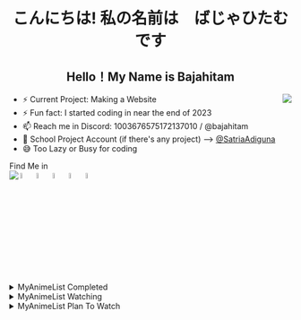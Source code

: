 <h1 align="center" >こんにちは! 私の名前は　ばじゃひたむです </h1>
<h2 align="center">Hello！My Name is Bajahitam</h2>
<a href="https://discord.com/users/1003676575172137010"> <img witdh=200% align="right" src="https://lanyard.cnrad.dev/api/1003676575172137010?showDisplayName=true&borderRadius=50px&bg=241645"></a>

- ⚡ Current Project: Making a Website 
- ⚡ Fun fact: I started coding in near the end of 2023
- 📫 Reach me in Discord: 1003676575172137010 / @bajahitam
- 🏫 School Project Account (if there's any project) --> <a href="https://github.com/SatriaAdiguna">@SatriaAdiguna</a>
- 😅 Too Lazy or Busy for coding
 <summary>Find Me in</summary>
  <a href="https://www.instagram.com/bajahitamu69/"> <img width=5%  src="https://upload.wikimedia.org/wikipedia/commons/thumb/a/a5/Instagram_icon.png/2048px-Instagram_icon.png"></a>
  <a href="https://www.facebook.com/profile.php?id=61554374469372"> <img width=5%  src="https://cdn-icons-png.freepik.com/256/15707/15707884.png?semt=ais_hybrid"></a>
  <a href="https://www.reddit.com/user/Blacksteel69420/"> <img width=5%  src="https://static-00.iconduck.com/assets.00/reddit-icon-2048x2048-ya82zt8l.png"></a>
  <a href="https://myanimelist.net/profile/NOTAWEEB25"> <img width=5%  src="https://img.utdstc.com/icon/883/dd7/883dd7e9516b18ff5e08a75c91a45ab71c41f15c006b8b94aa37ab73f7c8dcdf:200"></a>
  <a href="https://open.spotify.com/user/ztdmdlicmba8o584382y8rgi7"> <img width=5%  src="https://static-00.iconduck.com/assets.00/spotify-icon-1024x1024-7zm2z9zz.png"></a>
<a href="https://open.spotify.com/user/ztdmdlicmba8o584382y8rgi7?si=edf40fef28cd43af"><img align="left" src="https://spotify-github-profile.kittinanx.com/api/view.svg?uid=ztdmdlicmba8o584382y8rgi7&redirect=true?uid=ztdmdlicmba8o584382y8rgi7&cover_image=true&theme=default&show_offline=true&background_color=121212&interchange=false&bar_color=53b14f&bar_color_cover=true"></a>
 
  
  <!-- MAL_ANIMECOMPLETED:GRID -->
 <details>
<summary align="left">MyAnimeList Completed</summary><img height="200px" width="150px" title="Anohana: The Flower We Saw That Day (Ano Hi Mita Hana no Namae wo Bokutachi wa Mada Shiranai.) • Eps (11/11)" src="https://cdn.myanimelist.net/images/anime/5/79697.jpg"><img height="200px" width="150px" title="BLEND-S (Blend S) • Eps (12/12)" src="https://cdn.myanimelist.net/images/anime/6/88286.jpg"><img height="200px" width="150px" title=" (Blue Archive the Animation) • Eps (12/12)" src="https://cdn.myanimelist.net/images/anime/1739/140995.jpg"><img height="200px" width="150px" title="Blue Archive: New Summer Animation PV (Blue Archive: 1.5-shuunen Kinen Short Animation) • Eps (1/1)" src="https://cdn.myanimelist.net/images/anime/1818/127729.jpg"><img height="200px" width="150px" title="Blue Archive: Beautiful Day Dreamer (Blue Archive: Beautiful Day Dreamer) • Eps (1/1)" src="https://cdn.myanimelist.net/images/anime/1635/131498.jpg"><img height="200px" width="150px" title="Bocchi the Rock! (Bocchi the Rock!) • Eps (12/12)" src="https://cdn.myanimelist.net/images/anime/1448/127956.jpg"><img height="200px" width="150px" title="Daily Lives of High School Boys (Danshi Koukousei no Nichijou) • Eps (12/12)" src="https://cdn.myanimelist.net/images/anime/3/33257.jpg"><img height="200px" width="150px" title="Ponyo (Gake no Ue no Ponyo) • Eps (1/1)" src="https://cdn.myanimelist.net/images/anime/1331/138727.jpg"><img height="200px" width="150px" title="Room Camp (Heya Camp△) • Eps (12/12)" src="https://cdn.myanimelist.net/images/anime/1228/104364.jpg"><img height="200px" width="150px" title="Howl's Moving Castle (Howl no Ugoku Shiro) • Eps (1/1)" src="https://cdn.myanimelist.net/images/anime/1470/138723.jpg"><img height="200px" width="150px" title="Hyouka (Hyouka) • Eps (22/22)" src="https://cdn.myanimelist.net/images/anime/13/50521.jpg"><img height="200px" width="150px" title=" (Initial D Fifth Stage) • Eps (14/14)" src="https://cdn.myanimelist.net/images/anime/1563/119898.jpg"><img height="200px" width="150px" title=" (Initial D Final Stage) • Eps (4/4)" src="https://cdn.myanimelist.net/images/anime/1404/101364.jpg"><img height="200px" width="150px" title="Initial D First Stage (Initial D First Stage) • Eps (26/26)" src="https://cdn.myanimelist.net/images/anime/1384/127972.jpg"><img height="200px" width="150px" title=" (Initial D Fourth Stage) • Eps (24/24)" src="https://cdn.myanimelist.net/images/anime/9/10521.jpg"><img height="200px" width="150px" title="Initial D Second Stage (Initial D Second Stage) • Eps (13/13)" src="https://cdn.myanimelist.net/images/anime/8/12750.jpg"><img height="200px" width="150px" title=" (Initial D Third Stage) • Eps (1/1)" src="https://cdn.myanimelist.net/images/anime/13/40397.jpg"><img height="200px" width="150px" title="K-ON! (K-On!) • Eps (13/13)" src="https://cdn.myanimelist.net/images/anime/10/76120.jpg"><img height="200px" width="150px" title="K-ON! The Movie (K-On! Movie) • Eps (1/1)" src="https://cdn.myanimelist.net/images/anime/5/76233.jpg"><img height="200px" width="150px" title="K-ON! Season 2 (K-On!!) • Eps (26/26)" src="https://cdn.myanimelist.net/images/anime/12/76121.jpg"><img height="200px" width="150px" title="K-On!!: Plan! (K-On!!: Keikaku!) • Eps (1/1)" src="https://cdn.myanimelist.net/images/anime/7/26965.jpg"><img height="200px" width="150px" title="K-ON!!: Ura-On!! (K-On!!: Ura-On!!) • Eps (9/9)" src="https://cdn.myanimelist.net/images/anime/10/25513.jpg"><img height="200px" width="150px" title="K-ON! Live House! (K-On!: Live House!) • Eps (1/1)" src="https://cdn.myanimelist.net/images/anime/9/15892.jpg"><img height="200px" width="150px" title="K-On!: Ura-On! (K-On!: Ura-On!) • Eps (7/7)" src="https://cdn.myanimelist.net/images/anime/9/23479.jpg"><img height="200px" width="150px" title="The Secret World of Arrietty (Karigurashi no Arrietty) • Eps (1/1)" src="https://cdn.myanimelist.net/images/anime/1974/116417.jpg"><img height="200px" width="150px" title="Kotaro Lives Alone (Kotarou wa Hitorigurashi) • Eps (10/10)" src="https://cdn.myanimelist.net/images/anime/1862/121020.jpg"><img height="200px" width="150px" title="A Whisker Away (Nakitai Watashi wa Neko wo Kaburu) • Eps (1/1)" src="https://cdn.myanimelist.net/images/anime/1045/106389.jpg"><img height="200px" width="150px" title="Natsume's Book of Friends (Natsume Yuujinchou) • Eps (13/13)" src="https://cdn.myanimelist.net/images/anime/1681/108439.jpg"><img height="200px" width="150px" title="Nichijou - My Ordinary Life (Nichijou) • Eps (26/26)" src="https://cdn.myanimelist.net/images/anime/3/75617.jpg"><img height="200px" width="150px" title="Nichijou - My Ordinary Life Episode 0 (Nichijou: Nichijou no 0-wa) • Eps (1/1)" src="https://cdn.myanimelist.net/images/anime/6/25521.jpg"><img height="200px" width="150px" title="When Marnie Was There (Omoide no Marnie) • Eps (1/1)" src="https://cdn.myanimelist.net/images/anime/7/64293.jpg"><img height="200px" width="150px" title="Love Flops (Renai Flops) • Eps (12/12)" src="https://cdn.myanimelist.net/images/anime/1620/130589.jpg"><img height="200px" width="150px" title="Spirited Away (Sen to Chihiro no Kamikakushi) • Eps (1/1)" src="https://cdn.myanimelist.net/images/anime/6/79597.jpg"><img height="200px" width="150px" title=" (Stand By Me Doraemon) • Eps (1/1)" src="https://cdn.myanimelist.net/images/anime/9/65571.jpg"><img height="200px" width="150px" title=" (Stand By Me Doraemon 2) • Eps (1/1)" src="https://cdn.myanimelist.net/images/anime/1842/109657.jpg"><img height="200px" width="150px" title="My Neighbor Totoro (Tonari no Totoro) • Eps (1/1)" src="https://cdn.myanimelist.net/images/anime/4/75923.jpg"><img height="200px" width="150px" title=" (Wangan Midnight) • Eps (26/26)" src="https://cdn.myanimelist.net/images/anime/11/12936.jpg"><img height="200px" width="150px" title="Classroom of the Elite (Youkoso Jitsuryoku Shijou Shugi no Kyoushitsu e) • Eps (12/12)" src="https://cdn.myanimelist.net/images/anime/5/86830.jpg"><img height="200px" width="150px" title="Classroom of the Elite II (Youkoso Jitsuryoku Shijou Shugi no Kyoushitsu e 2nd Season) • Eps (13/13)" src="https://cdn.myanimelist.net/images/anime/1010/124180.jpg"><img height="200px" width="150px" title="Classroom of the Elite III (Youkoso Jitsuryoku Shijou Shugi no Kyoushitsu e 3rd Season) • Eps (13/13)" src="https://cdn.myanimelist.net/images/anime/1332/139318.jpg"><img height="200px" width="150px" title="Laid-Back Camp (Yuru Camp△) • Eps (12/12)" src="https://cdn.myanimelist.net/images/anime/4/89877.jpg"><img height="200px" width="150px" title="Laid-Back Camp: The Movie (Yuru Camp△ Movie) • Eps (1/1)" src="https://cdn.myanimelist.net/images/anime/1806/124396.jpg"><img height="200px" width="150px" title="Laid-Back Camp Season 2 (Yuru Camp△ Season 2) • Eps (13/13)" src="https://cdn.myanimelist.net/images/anime/1255/110636.jpg"><img height="200px" width="150px" title="The Yuzuki Family's Four Sons (Yuzuki-san Chi no Yonkyoudai.) • Eps (12/12)" src="https://cdn.myanimelist.net/images/anime/1194/138253.jpg"></details> 
<!-- MAL_ANIMECOMPLETED:GRID_END -->
</details>
  <!-- MAL_ANIMEWATCHING:GRID -->
 <details>
<summary align="left">MyAnimeList Watching</summary><img height="200px" width="150px" title="Anne-Happy (Anne Happy♪) • Eps (1/12)" src="https://cdn.myanimelist.net/images/anime/9/78701.jpg"><img height="200px" width="150px" title="Azumanga Daioh: The Animation (Azumanga Daiou The Animation) • Eps (4/26)" src="https://cdn.myanimelist.net/images/anime/1066/117358.jpg"><img height="200px" width="150px" title="Is the Order a Rabbit? (Gochuumon wa Usagi desu ka?) • Eps (6/12)" src="https://cdn.myanimelist.net/images/anime/6/79600.jpg"><img height="200px" width="150px" title="Sound! Euphonium (Hibike! Euphonium) • Eps (1/13)" src="https://cdn.myanimelist.net/images/anime/1517/142072.jpg"><img height="200px" width="150px" title="Strawberry Marshmallow (Ichigo Mashimaro) • Eps (1/12)" src="https://cdn.myanimelist.net/images/anime/10/11042.jpg"><img height="200px" width="150px" title="Joshiraku (Joshiraku) • Eps (5/13)" src="https://cdn.myanimelist.net/images/anime/8/48925.jpg"><img height="200px" width="150px" title="Lucky☆Star (Lucky☆Star) • Eps (11/24)" src="https://cdn.myanimelist.net/images/anime/1561/115660.jpg"><img height="200px" width="150px" title="Non Non Biyori (Non Non Biyori) • Eps (6/12)" src="https://cdn.myanimelist.net/images/anime/2/51581.jpg"><img height="200px" width="150px" title="My Deer Friend Nokotan (Shikanoko Nokonoko Koshitantan) • Eps (4/12)" src="https://cdn.myanimelist.net/images/anime/1084/144617.jpg"><img height="200px" width="150px" title="Super Cub (Super Cub) • Eps (1/12)" src="https://cdn.myanimelist.net/images/anime/1776/111172.jpg"><img height="200px" width="150px" title="VTuber Legend: How I Went Viral after Forgetting to Turn Off My Stream (VTuber Nandaga Haishin Kiri Wasuretara Densetsu ni Natteta) • Eps (0/12)" src="https://cdn.myanimelist.net/images/anime/1606/144506.jpg"><img height="200px" width="150px" title="Laid-Back Camp Season 3 (Yuru Camp△ Season 3) • Eps (3/12)" src="https://cdn.myanimelist.net/images/anime/1178/142710.jpg"><img height="200px" width="150px" title="Natsume's Book of Friends Season 2 (Zoku Natsume Yuujinchou) • Eps (1/13)" src="https://cdn.myanimelist.net/images/anime/4/79738.jpg"></details> 
<!-- MAL_ANIMEWATCHING:GRID_END -->
</details>
  <!-- MAL_ANIMEPTW:GRID -->
 <details>
<summary align="left">MyAnimeList Plan To Watch</summary><img height="200px" width="150px" title="March Comes In Like a Lion (3-gatsu no Lion) • Eps (0/22)" src="https://cdn.myanimelist.net/images/anime/3/82899.jpg"><img height="200px" width="150px" title="The Quintessential Quintuplets (5-toubun no Hanayome) • Eps (0/12)" src="https://cdn.myanimelist.net/images/anime/1819/97947.jpg"><img height="200px" width="150px" title="Place to Place (Acchi Kocchi) • Eps (0/12)" src="https://cdn.myanimelist.net/images/anime/5/46489.jpg"><img height="200px" width="150px" title="Aharen-san wa Hakarenai (Aharen-san wa Hakarenai) • Eps (0/12)" src="https://cdn.myanimelist.net/images/anime/1612/120636.jpg"><img height="200px" width="150px" title="Akebi's Sailor Uniform (Akebi-chan no Sailor-fuku) • Eps (0/12)" src="https://cdn.myanimelist.net/images/anime/1820/120520.jpg"><img height="200px" width="150px" title="Angel Beats! (Angel Beats!) • Eps (0/13)" src="https://cdn.myanimelist.net/images/anime/1244/111115.jpg"><img height="200px" width="150px" title="Anohana: The Flower We Saw That Day The Movie (Ano Hi Mita Hana no Namae wo Bokutachi wa Mada Shiranai. Movie) • Eps (0/1)" src="https://cdn.myanimelist.net/images/anime/5/49993.jpg"><img height="200px" width="150px" title="Assassination Classroom (Ansatsu Kyoushitsu) • Eps (0/22)" src="https://cdn.myanimelist.net/images/anime/5/75639.jpg"><img height="200px" width="150px" title="Asobi Asobase - workshop of fun - (Asobi Asobase) • Eps (0/12)" src="https://cdn.myanimelist.net/images/anime/1139/95077.jpg"><img height="200px" width="150px" title="Bakuman. (Bakuman.) • Eps (0/25)" src="https://cdn.myanimelist.net/images/anime/6/26138.jpg"><img height="200px" width="150px" title="BanG Dream! (BanG Dream!) • Eps (0/13)" src="https://cdn.myanimelist.net/images/anime/4/82414.jpg"><img height="200px" width="150px" title="Barakamon (Barakamon) • Eps (0/12)" src="https://cdn.myanimelist.net/images/anime/1426/111248.jpg"><img height="200px" width="150px" title=" (Bocchi the Rock! Movie) • Eps (0/2)" src="https://cdn.myanimelist.net/images/anime/1256/142261.jpg"><img height="200px" width="150px" title="Love Chunibyo & Other Delusions! (Chuunibyou demo Koi ga Shitai!) • Eps (0/12)" src="https://cdn.myanimelist.net/images/anime/1905/142840.jpg"><img height="200px" width="150px" title="Love Chunibyo & Other Delusions!: Take On Me (Chuunibyou demo Koi ga Shitai! Movie: Take On Me) • Eps (0/1)" src="https://cdn.myanimelist.net/images/anime/2/89974.jpg"><img height="200px" width="150px" title="Love Chunibyo & Other Delusions!: Heart Throb (Chuunibyou demo Koi ga Shitai! Ren) • Eps (0/12)" src="https://cdn.myanimelist.net/images/anime/7/56643.jpg"><img height="200px" width="150px" title="Clannad (Clannad) • Eps (0/23)" src="https://cdn.myanimelist.net/images/anime/1804/95033.jpg"><img height="200px" width="150px" title="Clannad: After Story (Clannad: After Story) • Eps (0/24)" src="https://cdn.myanimelist.net/images/anime/1299/110774.jpg"><img height="200px" width="150px" title="Play It Cool Guys (Cool Doji Danshi) • Eps (0/24)" src="https://cdn.myanimelist.net/images/anime/1123/134677.jpg"><img height="200px" width="150px" title="Deaimon: Recipe for Happiness (Deaimon) • Eps (0/12)" src="https://cdn.myanimelist.net/images/anime/1054/121949.jpg"><img height="200px" width="150px" title="The Masterful Cat Is Depressed Again Today (Dekiru Neko wa Kyou mo Yuuutsu) • Eps (0/13)" src="https://cdn.myanimelist.net/images/anime/1074/136720.jpg"><img height="200px" width="150px" title="Detroit Metal City (Detroit Metal City) • Eps (0/12)" src="https://cdn.myanimelist.net/images/anime/3/9853.jpg"><img height="200px" width="150px" title="Dr. Stone (Dr. Stone) • Eps (0/24)" src="https://cdn.myanimelist.net/images/anime/1613/102576.jpg"><img height="200px" width="150px" title="Today's Menu for the Emiya Family (Emiya-san Chi no Kyou no Gohan) • Eps (0/13)" src="https://cdn.myanimelist.net/images/anime/8/89981.jpg"><img height="200px" width="150px" title="Fullmetal Alchemist: Brotherhood (Fullmetal Alchemist: Brotherhood) • Eps (0/64)" src="https://cdn.myanimelist.net/images/anime/1208/94745.jpg"><img height="200px" width="150px" title="Crossing Time (Fumikiri Jikan) • Eps (0/12)" src="https://cdn.myanimelist.net/images/anime/1598/91857.jpg"><img height="200px" width="150px" title="Gabriel DropOut (Gabriel DropOut) • Eps (0/12)" src="https://cdn.myanimelist.net/images/anime/9/82590.jpg"><img height="200px" width="150px" title="School Babysitters (Gakuen Babysitters) • Eps (0/12)" src="https://cdn.myanimelist.net/images/anime/8/89978.jpg"><img height="200px" width="150px" title="Monthly Girls' Nozaki-kun (Gekkan Shoujo Nozaki-kun) • Eps (0/12)" src="https://cdn.myanimelist.net/images/anime/5/66083.jpg"><img height="200px" width="150px" title="Girls und Panzer (Girls & Panzer) • Eps (0/12)" src="https://cdn.myanimelist.net/images/anime/9/40969.jpg"><img height="200px" width="150px" title=" (Girls Band Cry) • Eps (0/13)" src="https://cdn.myanimelist.net/images/anime/1711/140515.jpg"><img height="200px" width="150px" title="Is the Order a Rabbit?? (Gochuumon wa Usagi desu ka??) • Eps (12/12)" src="https://cdn.myanimelist.net/images/anime/8/76702.jpg"><img height="200px" width="150px" title="Grand Blue Dreaming (Grand Blue) • Eps (0/12)" src="https://cdn.myanimelist.net/images/anime/1302/94882.jpg"><img height="200px" width="150px" title="Lord of the Mysteries (Guimi Zhi Zhu) • Eps (0/0)" src="https://cdn.myanimelist.net/images/anime/1014/137931.jpg"><img height="200px" width="150px" title="Haikyu!! (Haikyuu!!) • Eps (0/25)" src="https://cdn.myanimelist.net/images/anime/7/76014.jpg"><img height="200px" width="150px" title="Sound! Euphonium 2 (Hibike! Euphonium 2) • Eps (0/13)" src="https://cdn.myanimelist.net/images/anime/10/81155.jpg"><img height="200px" width="150px" title="Sound! Euphonium 3 (Hibike! Euphonium 3) • Eps (0/13)" src="https://cdn.myanimelist.net/images/anime/1216/142086.jpg"><img height="200px" width="150px" title="Himouto! Umaru-chan (Himouto! Umaru-chan) • Eps (0/12)" src="https://cdn.myanimelist.net/images/anime/12/75086.jpg"><img height="200px" width="150px" title=" (Hitoribocchi no Marumaru Seikatsu) • Eps (0/12)" src="https://cdn.myanimelist.net/images/anime/1130/99458.jpg"><img height="200px" width="150px" title="Horimiya (Horimiya) • Eps (0/13)" src="https://cdn.myanimelist.net/images/anime/1695/111486.jpg"><img height="200px" width="150px" title="Diary of Our Days at the Breakwater (Houkago Teibou Nisshi) • Eps (0/12)" src="https://cdn.myanimelist.net/images/anime/1216/111637.jpg"><img height="200px" width="150px" title="Dropkick On My Devil! (Jashin-chan Dropkick) • Eps (0/11)" src="https://cdn.myanimelist.net/images/anime/1892/93420.jpg"><img height="200px" width="150px" title="Dropkick on My Devil!! Dash (Jashin-chan Dropkick') • Eps (0/11)" src="https://cdn.myanimelist.net/images/anime/1646/111421.jpg"><img height="200px" width="150px" title="Wasteful Days of High School Girls (Joshikousei no Mudazukai) • Eps (0/12)" src="https://cdn.myanimelist.net/images/anime/1343/111356.jpg"><img height="200px" width="150px" title="Kaguya-sama: Love is War (Kaguya-sama wa Kokurasetai: Tensai-tachi no Renai Zunousen) • Eps (0/12)" src="https://cdn.myanimelist.net/images/anime/1295/106551.jpg"><img height="200px" width="150px" title="Kakushigoto (Kakushigoto) • Eps (0/12)" src="https://cdn.myanimelist.net/images/anime/1048/128385.jpg"><img height="200px" width="150px" title="Ron Kamonohashi's Forbidden Deductions (Kamonohashi Ron no Kindan Suiri) • Eps (0/13)" src="https://cdn.myanimelist.net/images/anime/1799/137123.jpg"><img height="200px" width="150px" title="Kimi ni Todoke: From Me to You (Kimi ni Todoke) • Eps (0/25)" src="https://cdn.myanimelist.net/images/anime/1502/124384.jpg"><img height="200px" width="150px" title="Your Name. (Kimi no Na wa.) • Eps (0/1)" src="https://cdn.myanimelist.net/images/anime/5/87048.jpg"><img height="200px" width="150px" title="I Want To Eat Your Pancreas (Kimi no Suizou wo Tabetai) • Eps (0/1)" src="https://cdn.myanimelist.net/images/anime/1768/93291.jpg"><img height="200px" width="150px" title="KINMOZA! (Kiniro Mosaic) • Eps (0/12)" src="https://cdn.myanimelist.net/images/anime/1793/117610.jpg"><img height="200px" width="150px" title="Miss Kobayashi's Dragon Maid (Kobayashi-san Chi no Maid Dragon) • Eps (0/13)" src="https://cdn.myanimelist.net/images/anime/5/85434.jpg"><img height="200px" width="150px" title="Miss Kobayashi's Dragon Maid S (Kobayashi-san Chi no Maid Dragon S) • Eps (0/12)" src="https://cdn.myanimelist.net/images/anime/1252/115539.jpg"><img height="200px" width="150px" title="A Silent Voice (Koe no Katachi) • Eps (0/1)" src="https://cdn.myanimelist.net/images/anime/1122/96435.jpg"><img height="200px" width="150px" title="Komi Can't Communicate (Komi-san wa Comyushou desu.) • Eps (0/12)" src="https://cdn.myanimelist.net/images/anime/1899/117237.jpg"><img height="200px" width="150px" title="Komi Can't Communicate Season 2 (Komi-san wa Comyushou desu. 2nd Season) • Eps (0/12)" src="https://cdn.myanimelist.net/images/anime/1108/121157.jpg"><img height="200px" width="150px" title="This Art Club Has a Problem! (Kono Bijutsu-bu ni wa Mondai ga Aru!) • Eps (0/12)" src="https://cdn.myanimelist.net/images/anime/3/80688.jpg"><img height="200px" width="150px" title="KonoSuba: God's Blessing on This Wonderful World! (Kono Subarashii Sekai ni Shukufuku wo!) • Eps (0/10)" src="https://cdn.myanimelist.net/images/anime/1895/142748.jpg"><img height="200px" width="150px" title="KonoSuba: God's Blessing on This Wonderful World! 3 (Kono Subarashii Sekai ni Shukufuku wo! 3) • Eps (0/11)" src="https://cdn.myanimelist.net/images/anime/1758/141268.jpg"><img height="200px" width="150px" title="Kubo Won't Let Me Be Invisible (Kubo-san wa Mob wo Yurusanai) • Eps (0/12)" src="https://cdn.myanimelist.net/images/anime/1818/132330.jpg"><img height="200px" width="150px" title="Beyond the Boundary (Kyoukai no Kanata) • Eps (0/12)" src="https://cdn.myanimelist.net/images/anime/3/85468.jpg"><img height="200px" width="150px" title="Love Lab (Love Lab) • Eps (0/13)" src="https://cdn.myanimelist.net/images/anime/12/50257.jpg"><img height="200px" width="150px" title="Love Live! School Idol Project (Love Live! School Idol Project) • Eps (0/13)" src="https://cdn.myanimelist.net/images/anime/11/56849.jpg"><img height="200px" width="150px" title=" (Love Live! Superstar!! 3rd Season) • Eps (0/0)" src="https://cdn.myanimelist.net/images/anime/1489/144640.jpg"><img height="200px" width="150px" title="Lucky☆Star OVA (Lucky☆Star: Original na Visual to Animation) • Eps (0/1)" src="https://cdn.myanimelist.net/images/anime/1475/99189.jpg"><img height="200px" width="150px" title="The Demon Girl Next Door (Machikado Mazoku) • Eps (0/12)" src="https://cdn.myanimelist.net/images/anime/1633/111518.jpg"><img height="200px" width="150px" title="Puella Magi Madoka Magica (Mahou Shoujo Madoka★Magica) • Eps (0/12)" src="https://cdn.myanimelist.net/images/anime/11/55225.jpg"><img height="200px" width="150px" title=" (MF Ghost 2nd Season) • Eps (0/0)" src="https://cdn.myanimelist.net/images/anime/1732/142133.jpg"><img height="200px" width="150px" title="Migi & Dali (Migi to Dali) • Eps (0/13)" src="https://cdn.myanimelist.net/images/anime/1845/134817.jpg"><img height="200px" width="150px" title="Mirai (Mirai no Mirai) • Eps (0/1)" src="https://cdn.myanimelist.net/images/anime/1042/95674.jpg"><img height="200px" width="150px" title="Monster (Monster) • Eps (0/74)" src="https://cdn.myanimelist.net/images/anime/10/18793.jpg"><img height="200px" width="150px" title="Mushi-Shi (Mushishi) • Eps (0/26)" src="https://cdn.myanimelist.net/images/anime/2/73862.jpg"><img height="200px" width="150px" title="Mushi-shi: Next Passage Part 1 (Mushishi Zoku Shou) • Eps (0/10)" src="https://cdn.myanimelist.net/images/anime/13/58533.jpg"><img height="200px" width="150px" title="Mushi-shi: Next Passage Part 2 (Mushishi Zoku Shou 2nd Season) • Eps (0/10)" src="https://cdn.myanimelist.net/images/anime/9/68095.jpg"><img height="200px" width="150px" title=" (Mushishi Zoku Shou: Suzu no Shizuku) • Eps (0/1)" src="https://cdn.myanimelist.net/images/anime/9/72689.jpg"><img height="200px" width="150px" title="Natsume's Book of Friends Season 5 (Natsume Yuujinchou Go) • Eps (0/11)" src="https://cdn.myanimelist.net/images/anime/11/81755.jpg"><img height="200px" width="150px" title="Natsume's Book of Friends Movie: Ephemeral Bond (Natsume Yuujinchou Movie: Utsusemi ni Musubu) • Eps (0/1)" src="https://cdn.myanimelist.net/images/anime/1250/94846.jpg"><img height="200px" width="150px" title="Natsume's Book of Friends Season 6 (Natsume Yuujinchou Roku) • Eps (0/11)" src="https://cdn.myanimelist.net/images/anime/6/84416.jpg"><img height="200px" width="150px" title="Natsume's Book of Friends Season 3 (Natsume Yuujinchou San) • Eps (0/13)" src="https://cdn.myanimelist.net/images/anime/8/82394.jpg"><img height="200px" width="150px" title="Natsume's Book of Friends Season 4 (Natsume Yuujinchou Shi) • Eps (0/13)" src="https://cdn.myanimelist.net/images/anime/3/37449.jpg"><img height="200px" width="150px" title="Natsume's Book of Friends Season 7 (Natsume Yuujinchou Shichi) • Eps (0/0)" src="https://cdn.myanimelist.net/images/anime/1463/142233.jpg"><img height="200px" width="150px" title="New Game! (New Game!) • Eps (0/12)" src="https://cdn.myanimelist.net/images/anime/9/80417.jpg"><img height="200px" width="150px" title="New Game!! (New Game!!) • Eps (0/12)" src="https://cdn.myanimelist.net/images/anime/4/86790.jpg"><img height="200px" width="150px" title="My Ordinary Life Specials (Nichijou: Original Jikai Yokoku) • Eps (0/25)" src="https://cdn.myanimelist.net/images/anime/2/29848.jpg"><img height="200px" width="150px" title=" (Non Non Biyori Movie: Vacation) • Eps (0/1)" src="https://cdn.myanimelist.net/images/anime/1044/93575.jpg"><img height="200px" width="150px" title="Non Non Biyori Nonstop (Non Non Biyori Nonstop) • Eps (0/12)" src="https://cdn.myanimelist.net/images/anime/1033/111540.jpg"><img height="200px" width="150px" title="Non Non Biyori Nonstop: Our Club Worked Hard (Non Non Biyori Nonstop: Bukatsu wo Ganbatta) • Eps (0/1)" src="https://cdn.myanimelist.net/images/anime/1984/120788.jpg"><img height="200px" width="150px" title="Non Non Biyori Repeat (Non Non Biyori Repeat) • Eps (0/12)" src="https://cdn.myanimelist.net/images/anime/9/75105.jpg"><img height="200px" width="150px" title="Studio Apartment Good Lighting Angel Included (One Room Hiatari Futsuu Tenshi-tsuki.) • Eps (0/12)" src="https://cdn.myanimelist.net/images/anime/1833/141321.jpg"><img height="200px" width="150px" title="Onimai: I'm Now Your Sister! (Oniichan wa Oshimai!) • Eps (0/12)" src="https://cdn.myanimelist.net/images/anime/1058/131632.jpg"><img height="200px" width="150px" title="Mr. Osomatsu (Osomatsu-san) • Eps (0/25)" src="https://cdn.myanimelist.net/images/anime/7/76540.jpg"><img height="200px" width="150px" title=" (Overtake!) • Eps (0/12)" src="https://cdn.myanimelist.net/images/anime/1487/139955.jpg"><img height="200px" width="150px" title="The Disastrous Life of Saiki K. (Saiki Kusuo no Ψ-nan) • Eps (0/120)" src="https://cdn.myanimelist.net/images/anime/1973/142750.jpg"><img height="200px" width="150px" title="Haven't You Heard? I'm Sakamoto (Sakamoto desu ga?) • Eps (0/12)" src="https://cdn.myanimelist.net/images/anime/4/79468.jpg"><img height="200px" width="150px" title="The Helpful Fox Senko-san (Sewayaki Kitsune no Senko-san) • Eps (0/12)" src="https://cdn.myanimelist.net/images/anime/1814/99677.jpg"><img height="200px" width="150px" title="Your Lie in April (Shigatsu wa Kimi no Uso) • Eps (0/22)" src="https://cdn.myanimelist.net/images/anime/1405/143284.jpg"><img height="200px" width="150px" title="Girls' Last Tour (Shoujo Shuumatsu Ryokou) • Eps (0/12)" src="https://cdn.myanimelist.net/images/anime/12/88321.jpg"><img height="200px" width="150px" title="Train to the End of the World (Shuumatsu Train Doko e Iku?) • Eps (0/12)" src="https://cdn.myanimelist.net/images/anime/1224/137451.jpg"><img height="200px" width="150px" title="Skip and Loafer (Skip to Loafer) • Eps (0/12)" src="https://cdn.myanimelist.net/images/anime/1518/138730.jpg"><img height="200px" width="150px" title="Slow Loop (Slow Loop) • Eps (0/12)" src="https://cdn.myanimelist.net/images/anime/1360/119608.jpg"><img height="200px" width="150px" title="A Place Further Than The Universe (Sora yori mo Tooi Basho) • Eps (0/13)" src="https://cdn.myanimelist.net/images/anime/6/89879.jpg"><img height="200px" width="150px" title="Frieren: Beyond Journey's End (Sousou no Frieren) • Eps (0/28)" src="https://cdn.myanimelist.net/images/anime/1015/138006.jpg"><img height="200px" width="150px" title=" (Spy x Family) • Eps (0/12)" src="https://cdn.myanimelist.net/images/anime/1441/122795.jpg"><img height="200px" width="150px" title="The Girl I Like Forgot Her Glasses (Suki na Ko ga Megane wo Wasureta) • Eps (0/13)" src="https://cdn.myanimelist.net/images/anime/1582/136325.jpg"><img height="200px" width="150px" title="Suzume (Suzume no Tojimari) • Eps (0/1)" src="https://cdn.myanimelist.net/images/anime/1598/128450.jpg"><img height="200px" width="150px" title="The Disappearance of Haruhi Suzumiya (Suzumiya Haruhi no Shoushitsu) • Eps (0/1)" src="https://cdn.myanimelist.net/images/anime/1248/112352.jpg"><img height="200px" width="150px" title="The Melancholy of Haruhi Suzumiya (Suzumiya Haruhi no Yuuutsu) • Eps (0/14)" src="https://cdn.myanimelist.net/images/anime/1470/137929.jpg"><img height="200px" width="150px" title="The Melancholy of Haruhi Suzumiya Season 2 (Suzumiya Haruhi no Yuuutsu (2009)) • Eps (0/14)" src="https://cdn.myanimelist.net/images/anime/8/75377.jpg"><img height="200px" width="150px" title=" (Tamako Love Story) • Eps (0/1)" src="https://cdn.myanimelist.net/images/anime/1417/91333.jpg"><img height="200px" width="150px" title="Tamako Market (Tamako Market) • Eps (0/12)" src="https://cdn.myanimelist.net/images/anime/1669/122434.jpg"><img height="200px" width="150px" title="Tanaka-kun is Always Listless (Tanaka-kun wa Itsumo Kedaruge) • Eps (0/12)" src="https://cdn.myanimelist.net/images/anime/1189/111994.jpg"><img height="200px" width="150px" title="Weathering with You (Tenki no Ko) • Eps (0/1)" src="https://cdn.myanimelist.net/images/anime/1880/101146.jpg"><img height="200px" width="150px" title="THE IDOLM@STER (The iDOLM@STER) • Eps (0/25)" src="https://cdn.myanimelist.net/images/anime/1682/142758.jpg"><img height="200px" width="150px" title="Alya Sometimes Hides Her Feelings in Russian (Tokidoki Bosotto Russia-go de Dereru Tonari no Alya-san) • Eps (0/12)" src="https://cdn.myanimelist.net/images/anime/1825/142258.jpg"><img height="200px" width="150px" title="Tomo-chan Is a Girl! (Tomo-chan wa Onnanoko!) • Eps (0/13)" src="https://cdn.myanimelist.net/images/anime/1444/131828.jpg"><img height="200px" width="150px" title="Tonari no Seki-kun: The Master of Killing Time (Tonari no Seki-kun) • Eps (0/21)" src="https://cdn.myanimelist.net/images/anime/9/55489.jpg"><img height="200px" width="150px" title="Toradora! (Toradora!) • Eps (0/25)" src="https://cdn.myanimelist.net/images/anime/13/22128.jpg"><img height="200px" width="150px" title="Tsurune: Kazemai High School Kyudo Club (Tsurune: Kazemai Koukou Kyuudou-bu) • Eps (0/13)" src="https://cdn.myanimelist.net/images/anime/1360/93571.jpg"><img height="200px" width="150px" title="Tsurune - The Linking Shot - (Tsurune: Tsunagari no Issha) • Eps (0/13)" src="https://cdn.myanimelist.net/images/anime/1803/132337.jpg"><img height="200px" width="150px" title="Umamusume: Pretty Derby (Uma Musume: Pretty Derby) • Eps (0/13)" src="https://cdn.myanimelist.net/images/anime/1683/91888.jpg"><img height="200px" width="150px" title="Bunny Drop (Usagi Drop) • Eps (0/11)" src="https://cdn.myanimelist.net/images/anime/1460/98853.jpg"><img height="200px" width="150px" title="Violet Evergarden (Violet Evergarden) • Eps (0/13)" src="https://cdn.myanimelist.net/images/anime/1795/95088.jpg"><img height="200px" width="150px" title=" (Violet Evergarden CMs) • Eps (0/2)" src="https://cdn.myanimelist.net/images/anime/1485/125509.jpg"><img height="200px" width="150px" title="Violet Evergarden: Eternity and the Auto Memory Doll (Violet Evergarden Gaiden: Eien to Jidou Shuki Ningyou) • Eps (0/1)" src="https://cdn.myanimelist.net/images/anime/1667/112943.jpg"><img height="200px" width="150px" title="Violet Evergarden: The Movie (Violet Evergarden Movie) • Eps (0/1)" src="https://cdn.myanimelist.net/images/anime/1825/110716.jpg"><img height="200px" width="150px" title="Violet Evergarden: The Day You Understand "I Love You" Will Surely Come (Violet Evergarden: Kitto "Ai" wo Shiru Hi ga Kuru no Darou) • Eps (0/1)" src="https://cdn.myanimelist.net/images/anime/9/89993.jpg"><img height="200px" width="150px" title="Violet Evergarden: Recollections (Violet Evergarden: Recollections) • Eps (0/1)" src="https://cdn.myanimelist.net/images/anime/1902/143097.jpg"><img height="200px" width="150px" title="Wataten! an Angel Flew Down to Me (Watashi ni Tenshi ga Maiorita!) • Eps (0/12)" src="https://cdn.myanimelist.net/images/anime/1778/100470.jpg"><img height="200px" width="150px" title="Wonder Egg Priority (Wonder Egg Priority) • Eps (0/12)" src="https://cdn.myanimelist.net/images/anime/1079/110751.jpg"><img height="200px" width="150px" title="Wagnaria!! (Working!!) • Eps (0/13)" src="https://cdn.myanimelist.net/images/anime/10/75262.jpg"><img height="200px" width="150px" title="Wagnaria!!2 (Working'!!) • Eps (0/13)" src="https://cdn.myanimelist.net/images/anime/3/75263.jpg"><img height="200px" width="150px" title="The Promised Neverland (Yakusoku no Neverland) • Eps (0/12)" src="https://cdn.myanimelist.net/images/anime/1830/118780.jpg"><img height="200px" width="150px" title="Encouragement of Climb (Yama no Susume) • Eps (0/12)" src="https://cdn.myanimelist.net/images/anime/7/75525.jpg"><img height="200px" width="150px" title="Yowamushi Pedal (Yowamushi Pedal) • Eps (0/38)" src="https://cdn.myanimelist.net/images/anime/5/53211.jpg"><img height="200px" width="150px" title="Laid-Back Camp Season 2 Specials (Yuru Camp△ Season 2 Specials) • Eps (0/2)" src="https://cdn.myanimelist.net/images/anime/1542/115070.jpg"><img height="200px" width="150px" title="Laid-Back Camp Specials (Yuru Camp△ Specials) • Eps (0/3)" src="https://cdn.myanimelist.net/images/anime/1258/91059.jpg"><img height="200px" width="150px" title="YuruYuri: Happy Go Lily (Yuru Yuri) • Eps (0/12)" src="https://cdn.myanimelist.net/images/anime/12/75173.jpg"><img height="200px" width="150px" title=" (Yuru Yuri San☆Hai!) • Eps (0/12)" src="https://cdn.myanimelist.net/images/anime/7/76667.jpg"><img height="200px" width="150px" title="YuruYuri: Happy Go Lily ♪♪ (Yuru Yuri♪♪) • Eps (0/12)" src="https://cdn.myanimelist.net/images/anime/8/75174.jpg"><img height="200px" width="150px" title="Yuyushiki (Yuyushiki) • Eps (0/12)" src="https://cdn.myanimelist.net/images/anime/12/48747.jpg"></details> 
<!-- MAL_ANIMEPTW:GRID_END -->
</details>
